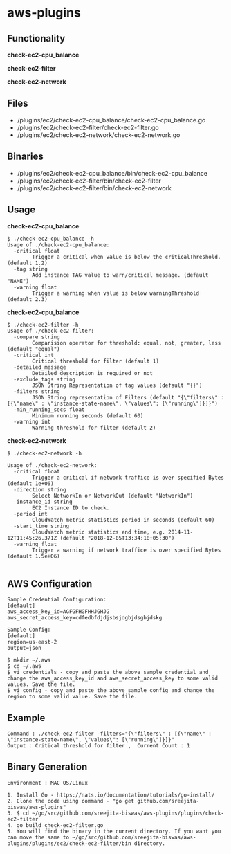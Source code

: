 # aws-plugins

## Functionality

**check-ec2-cpu_balance**

**check-ec2-filter**

**check-ec2-network**

## Files

* /plugins/ec2/check-ec2-cpu_balance/check-ec2-cpu_balance.go
* /plugins/ec2/check-ec2-filter/check-ec2-filter.go
* /plugins/ec2/check-ec2-network/check-ec2-network.go

## Binaries

* /plugins/ec2/check-ec2-cpu_balance/bin/check-ec2-cpu_balance
* /plugins/ec2/check-ec2-filter/bin/check-ec2-filter
* /plugins/ec2/check-ec2-filter/bin/check-ec2-network

## Usage

**check-ec2-cpu_balance**

```
$ ./check-ec2-cpu_balance -h
Usage of ./check-ec2-cpu_balance:
  -critical float
    	Trigger a critical when value is below the criticalThreshold. (default 1.2)
  -tag string
    	Add instance TAG value to warn/critical message. (default "NAME")
  -warning float
    	Trigger a warning when value is below warningThreshold (default 2.3)
```
**check-ec2-cpu_balance**

```
$ ./check-ec2-filter -h
Usage of ./check-ec2-filter:
  -compare string
    	Comparision operator for threshold: equal, not, greater, less (default "equal")
  -critical int
    	Critical threshold for filter (default 1)
  -detailed_message
    	Detailed description is required or not
  -exclude_tags string
    	JSON String Representation of tag values (default "{}")
  -filters string
    	JSON String representation of Filters (default "{\"filters\" : [{\"name\" : \"instance-state-name\", \"values\": [\"running\"]}]}")
  -min_running_secs float
    	Minimum running seconds (default 60)
  -warning int
    	Warning threshold for filter (default 2)

```
**check-ec2-network**

```
$ ./check-ec2-network -h

Usage of ./check-ec2-network:
  -critical float
    	Trigger a critical if network traffice is over specified Bytes (default 1e+06)
  -direction string
    	Select NetworkIn or NetworkOut (default "NetworkIn")
  -instance_id string
    	EC2 Instance ID to check.
  -period int
    	CloudWatch metric statistics period in seconds (default 60)
  -start_time string
    	CloudWatch metric statistics end time, e.g. 2014-11-12T11:45:26.371Z (default "2018-12-05T13:34:18+05:30")
  -warning float
    	Trigger a warning if network traffice is over specified Bytes (default 1.5e+06)
      
```
   
## AWS Configuration

```
Sample Credential Configuration:
[default]
aws_access_key_id=AGFGFHGFHHJGHJG
aws_secret_access_key=cdfedbfdjdjsbsjdgbjdsgbjdskg

Sample Config:
[default]
region=us-east-2
output=json

$ mkdir ~/.aws
$ cd ~/.aws
$ vi credentials - copy and paste the above sample credential and change the aws_access_key_id and aws_secret_access_key to some valid values. Save the file.
$ vi config - copy and paste the above sample config and change the region to some valid value. Save the file.

```

## Example

```
Command : ./check-ec2-filter -filters="{\"filters\" : [{\"name\" : \"instance-state-name\", \"values\": [\"running\"]}]}"
Output : Critical threshold for filter ,  Current Count : 1  

```
## Binary Generation

```
Environment : MAC OS/Linux

1. Install Go - https://nats.io/documentation/tutorials/go-install/
2. Clone the code using command - "go get github.com/sreejita-biswas/aws-plugins"
3. $ cd ~/go/src/github.com/sreejita-biswas/aws-plugins/plugins/check-ec2-filter 
4. go build check-ec2-filter.go
5. You will find the binary in the current directory. If you want you can move the same to ~/go/src/github.com/sreejita-biswas/aws-plugins/plugins/ec2/check-ec2-filter/bin directory.

```
